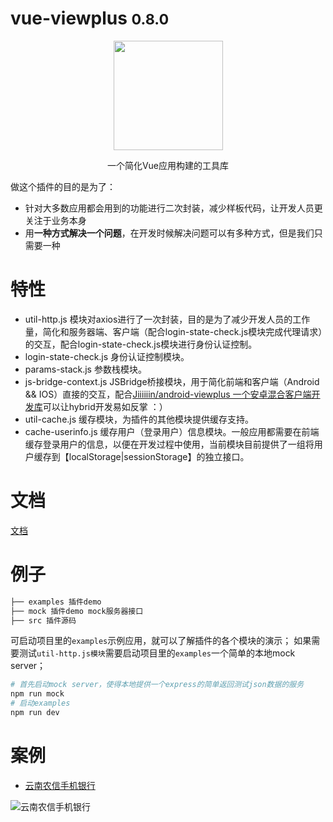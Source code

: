 # vue-viewplus <small>0.8.0</small>

<p align="center">
  <a href="http://vux.li">
    <img src="https://ws3.sinaimg.cn/large/006tNbRwgy1fwq8xk9nh9j305k05kdfs.jpg" width="175">
  </a>
</p>

<p align="center">一个简化Vue应用构建的工具库</p>

做这个插件的目的是为了：
+ 针对大多数应用都会用到的功能进行二次封装，减少样板代码，让开发人员更关注于业务本身
+ 用**一种方式解决一个问题**，在开发时候解决问题可以有多种方式，但是我们只需要一种

# 特性
+ util-http.js 模块对axios进行了一次封装，目的是为了减少开发人员的工作量，简化和服务器端、客户端（配合login-state-check.js模块完成代理请求）的交互，配合login-state-check.js模块进行身份认证控制。
+ login-state-check.js 身份认证控制模块。
+ params-stack.js 参数栈模块。
+ js-bridge-context.js JSBridge桥接模块，用于简化前端和客户端（Android && IOS）直接的交互，配合[Jiiiiiin/android-viewplus 一个安卓混合客户端开发库](https://github.com/Jiiiiiin/android-viewplus)可以让hybrid开发易如反掌 ：）
+ util-cache.js 缓存模块，为插件的其他模块提供缓存支持。
+ cache-userinfo.js 缓存用户（登录用户）信息模块。一般应用都需要在前端缓存登录用户的信息，以便在开发过程中使用，当前模块目前提供了一组将用户缓存到【localStorage|sessionStorage】的独立接口。

# 文档
[文档](http://jiiiiiin.cn/vue-viewplus/)

# 例子

```bash
├── examples 插件demo
├── mock 插件demo mock服务器接口
├── src 插件源码
```

可启动项目里的`examples`示例应用，就可以了解插件的各个模块的演示；
如果需要测试`util-http.js模块`需要启动项目里的`examples`一个简单的本地mock server；

```bash
# 首先启动mock server，使得本地提供一个express的简单返回测试json数据的服务
npm run mock
# 启动examples
npm run dev
```

# 案例

+ [云南农信手机银行](http://sj.qq.com/myapp/detail.htm?apkName=com.csii.mobilebank)

![云南农信手机银行](http://a.app.qq.com/o/image/microQr.png?pkgName=com.csii.mobilebank)
